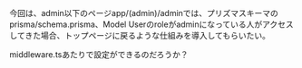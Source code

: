 今回は、admin以下のページapp/(admin)/adminでは、プリズマスキーマのprisma/schema.prisma、Model Userのroleがadminになっている人がアクセスしてきた場合、トップページに戻るような仕組みを導入してもらいたい。

middleware.tsあたりで設定ができるのだろうか？